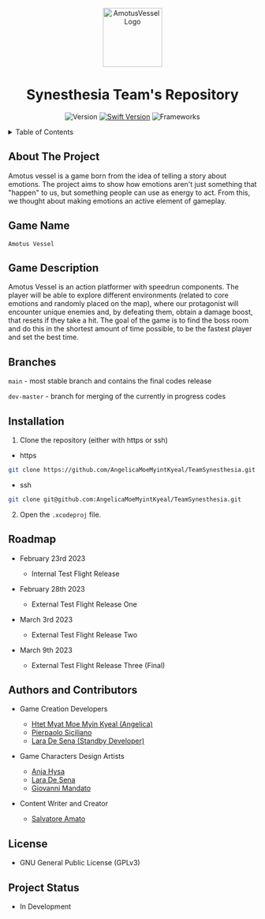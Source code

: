 <p align="center">
<img width="120" alt="AmotusVesselLogo" src="https://user-images.githubusercontent.com/74500135/223088659-77f123cc-167d-42bf-a511-b7ba9f0a0c65.png">
<h1 align="center">Synesthesia Team's Repository </h1>
<div style="text" align="center">

![Version](https://img.shields.io/static/v1?label=Version&message=1.0&color=brightgreen)
[![Swift Version](https://img.shields.io/static/v1?label=Swift%20Version&message=5&color=brightgreen&logo=swift)](https://www.swift.org/getting-started/)
![Frameworks](https://img.shields.io/static/v1?label=Frameworks&message=SwiftUI%20|%20SpriteKit%20|%20GamePlayKit%20|%20GameController%20|%20AVKit&color=brightgreen&logo=swift)

</div>
</p>

<details>
  <summary>Table of Contents</summary>
  <ol>
    <li>
      <a href="#about-the-project">About The Project</a>
    </li>
    <li>
      <a href="#game-name">Game Name</a>
    </li>
    <li><a href="#game-description">Game Description</a></li>
    <li><a href="#branches">Branches</a></li>
    <li><a href="#installation">Installation</a></li>
    <li><a href="#roadmap">Roadmap</a></li>
    <li><a href="#authors-and-contributors">Authors and Contributors</a></li>
    <li><a href="#license">License</a></li>
    <li><a href="#project-status">Project Status</a></li>
  </ol>
</details>

## About The Project

Amotus vessel is a game born from the idea of telling a story about emotions. The project aims to show how emotions aren't just something that "happen" to us, but something people can use as energy to act. From this, we thought about making emotions an active element of gameplay.

## Game Name
`
Amotus Vessel
`

## Game Description

Amotus Vessel is an action platformer with speedrun components. The player will be able to explore different environments (related to core emotions and randomly placed on the map), where our protagonist will encounter unique enemies and, by defeating them, obtain a damage boost, that resets if they take a hit. The goal of the game is to find the boss room and do this in the shortest amount of time possible, to be the fastest player and set the best time.

## Branches

`main` - most stable branch and contains the final codes release

`dev-master` - branch for merging of the currently in progress codes

## Installation

1. Clone the repository (either with https or ssh)

  - https

  ```sh
  git clone https://github.com/AngelicaMoeMyintKyeal/TeamSynesthesia.git
  ```

  - ssh
  
  ```sh
  git clone git@github.com:AngelicaMoeMyintKyeal/TeamSynesthesia.git
  ```

2. Open the `.xcodeproj` file.

## Roadmap

- February 23rd 2023
  - Internal Test Flight Release
  
- February 28th 2023
  - External Test Flight Release One
  
- March 3rd 2023
  - External Test Flight Release Two
  
- March 9th 2023
  - External Test Flight Release Three (Final)

## Authors and Contributors

- Game Creation Developers
  - [Htet Myat Moe Myin Kyeal (Angelica)](https://github.com/AngelicaMoeMyintKyeal)
  - [Pierpaolo Siciliano](https://github.com/PierSic-dev)
  - [Lara De Sena (Standby Developer)](https://github.com/kumoriheart)
  
- Game Characters Design Artists
  - [Anja Hysa](https://github.com/oceanjah)
  - [Lara De Sena](https://github.com/kumoriheart)
  - [Giovanni Mandato](https://github.com/GiovanniMandato)
  
- Content Writer and Creator
  - [Salvatore Amato](https://github.com/Salvatore-Amato)

## License

- GNU General Public License (GPLv3)

## Project Status

- In Development

